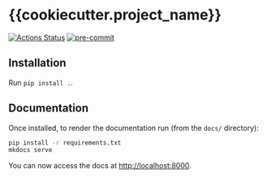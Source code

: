 # {{cookiecutter.project_name}}

[![Actions Status](https://github.com/{{cookiecutter.github_user}}/{{cookiecutter.project_slug_hyphen}}/workflows/test/badge.svg)](https://github.com/{{cookiecutter.github_user}}/cookiecutter-python-project/actions)
[![pre-commit](https://img.shields.io/badge/pre--commit-enabled-brightgreen?logo=pre-commit&logoColor=white)](https://github.com/pre-commit/pre-commit)

## Installation

Run `pip install .`.

## Documentation

Once installed, to render the documentation
run (from the `docs/` directory):

```bash
pip install -r requirements.txt
mkdocs serve
```

You can now access the docs at <http://localhost:8000>.
